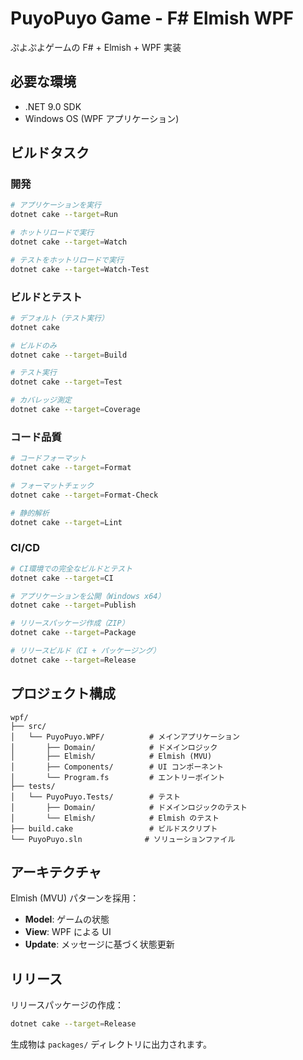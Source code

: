 # PuyoPuyo Game - F# Elmish WPF

ぷよぷよゲームの F# + Elmish + WPF 実装

## 必要な環境

- .NET 9.0 SDK
- Windows OS (WPF アプリケーション)

## ビルドタスク

### 開発

```bash
# アプリケーションを実行
dotnet cake --target=Run

# ホットリロードで実行
dotnet cake --target=Watch

# テストをホットリロードで実行
dotnet cake --target=Watch-Test
```

### ビルドとテスト

```bash
# デフォルト（テスト実行）
dotnet cake

# ビルドのみ
dotnet cake --target=Build

# テスト実行
dotnet cake --target=Test

# カバレッジ測定
dotnet cake --target=Coverage
```

### コード品質

```bash
# コードフォーマット
dotnet cake --target=Format

# フォーマットチェック
dotnet cake --target=Format-Check

# 静的解析
dotnet cake --target=Lint
```

### CI/CD

```bash
# CI環境での完全なビルドとテスト
dotnet cake --target=CI

# アプリケーションを公開（Windows x64）
dotnet cake --target=Publish

# リリースパッケージ作成（ZIP）
dotnet cake --target=Package

# リリースビルド（CI + パッケージング）
dotnet cake --target=Release
```

## プロジェクト構成

```
wpf/
├── src/
│   └── PuyoPuyo.WPF/          # メインアプリケーション
│       ├── Domain/            # ドメインロジック
│       ├── Elmish/            # Elmish (MVU)
│       ├── Components/        # UI コンポーネント
│       └── Program.fs         # エントリーポイント
├── tests/
│   └── PuyoPuyo.Tests/        # テスト
│       ├── Domain/            # ドメインロジックのテスト
│       └── Elmish/            # Elmish のテスト
├── build.cake                 # ビルドスクリプト
└── PuyoPuyo.sln              # ソリューションファイル
```

## アーキテクチャ

Elmish (MVU) パターンを採用：

- **Model**: ゲームの状態
- **View**: WPF による UI
- **Update**: メッセージに基づく状態更新

## リリース

リリースパッケージの作成：

```bash
dotnet cake --target=Release
```

生成物は `packages/` ディレクトリに出力されます。
